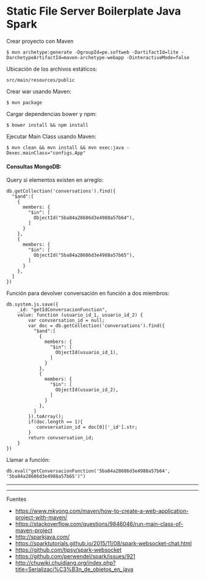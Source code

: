 # Static File Server Boilerplate Java Spark

Crear proyecto con Maven

    $ mvn archetype:generate -DgroupId=pe.softweb -DartifactId=lite -DarchetypeArtifactId=maven-archetype-webapp -DinteractiveMode=false

Ubicación de los archivos estáticos:

    src/main/resources/public

Crear war usando Maven:

    $ mvn package

Cargar dependencias bower y npm:

    $ bower install && npm install

Ejecutar Main Class usando Maven:

    $ mvn clean && mvn install && mvn exec:java -Dexec.mainClass="configs.App"

#### Consultas MongoDB:

Query si elementos existen en arreglo:

```
db.getCollection('conversations').find({
  "$and":[
    {
      members: {  
        "$in": [
          ObjectId("5ba84a28686d3e4988a57b64"),
        ]
      }
    },
    {
      members: {
        "$in": [
          ObjectId("5ba84a28686d3e4988a57b65"),
        ]
      }
    },   
  ]
})

```

Función para devolver conversación en función a dos miembros:

```
db.system.js.save({
    _id: "getIdConversacionFunction",
    value: function (usuario_id_1, usuario_id_2) {
        var convsersation_id = null;
        var doc = db.getCollection('conversations').find({
          "$and":[
            {
              members: {  
                "$in": [
                  ObjectId(usuario_id_1),
                ]
              }
            },
            {
              members: {
                "$in": [
                  ObjectId(usuario_id_2),
                ]
              }
            },   
          ]
        }).toArray();
        if(doc.length == 1){
           convsersation_id = doc[0]['_id'].str;
        }
        return convsersation_id;
    }
})
```

Llamar a función:

```
db.eval("getConversacionFunction('5ba84a28686d3e4988a57b64', '5ba84a28686d3e4988a57b65')")
```

---

--- 

Fuentes

+ https://www.mkyong.com/maven/how-to-create-a-web-application-project-with-maven/
+ https://stackoverflow.com/questions/9846046/run-main-class-of-maven-project
+ http://sparkjava.com/
+ https://sparktutorials.github.io/2015/11/08/spark-websocket-chat.html
+ https://github.com/tipsy/spark-websocket
+ https://github.com/perwendel/spark/issues/921
+ http://chuwiki.chuidiang.org/index.php?title=Serializaci%C3%B3n_de_objetos_en_java